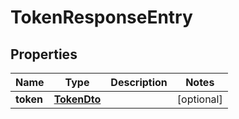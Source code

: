 # TokenResponseEntry

## Properties
| Name      | Type                        | Description | Notes      |
| --------- | --------------------------- | ----------- | ---------- |
| **token** | [**TokenDto**](TokenDto.md) |             | [optional] |
